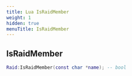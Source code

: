```yaml
---
title: Lua IsRaidMember
weight: 1
hidden: true
menuTitle: IsRaidMember
---
```

## IsRaidMember
```lua
Raid:IsRaidMember(const char *name); -- bool
```